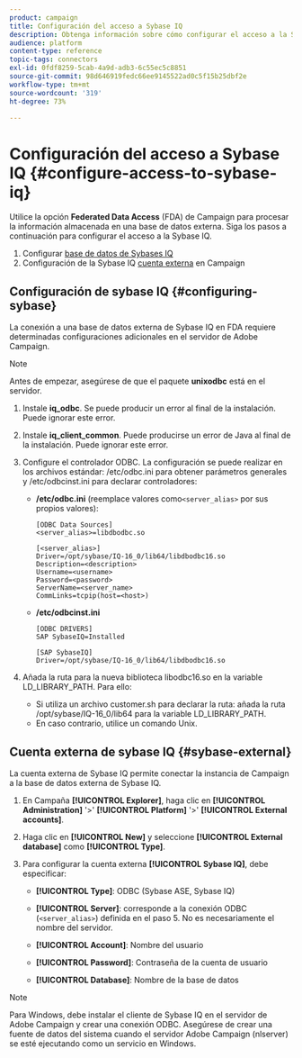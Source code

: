 ```yaml
---
product: campaign
title: Configuración del acceso a Sybase IQ
description: Obtenga información sobre cómo configurar el acceso a la Sybase IQ en FDA
audience: platform
content-type: reference
topic-tags: connectors
exl-id: 0fdf8259-5cab-4a9d-adb3-6c55ec5c8851
source-git-commit: 98d646919fedc66ee9145522ad0c5f15b25dbf2e
workflow-type: tm+mt
source-wordcount: '319'
ht-degree: 73%

---
```


# Configuración del acceso a Sybase IQ {#configure-access-to-sybase-iq}

Utilice la opción **Federated Data Access** (FDA) de Campaign para procesar la información almacenada en una base de datos externa. Siga los pasos a continuación para configurar el acceso a la Sybase IQ.

1. Configurar [base de datos de Sybases IQ](#configuring-sybase)
1. Configuración de la Sybase IQ [cuenta externa](#sybase-external) en Campaign

## Configuración de sybase IQ {#configuring-sybase}

La conexión a una base de datos externa de Sybase IQ en FDA requiere determinadas configuraciones adicionales en el servidor de Adobe Campaign.

>[!NOTE]
>
>Antes de empezar, asegúrese de que el paquete **unixodbc** está en el servidor.

1. Instale **iq_odbc**. Se puede producir un error al final de la instalación. Puede ignorar este error.

1. Instale **iq_client_common**. Puede producirse un error de Java al final de la instalación. Puede ignorar este error.

1. Configure el controlador ODBC. La configuración se puede realizar en los archivos estándar: /etc/odbc.ini para obtener parámetros generales y /etc/odbcinst.ini para declarar controladores:

   * **/etc/odbc.ini** (reemplace valores como`<server_alias>` por sus propios valores):

      ```
      [ODBC Data Sources]
      <server_alias>=libdbodbc.so
      
      [<server_alias>]
      Driver=/opt/sybase/IQ-16_0/lib64/libdbodbc16.so
      Description=<description>
      Username=<username>
      Password=<password>
      ServerName=<server_name>
      CommLinks=tcpip(host=<host>)
      ```

   * **/etc/odbcinst.ini**

      ```
      [ODBC DRIVERS]
      SAP SybaseIQ=Installed
      
      [SAP SybaseIQ]
      Driver=/opt/sybase/IQ-16_0/lib64/libdbodbc16.so
      ```

1. Añada la ruta para la nueva biblioteca libodbc16.so en la variable LD_LIBRARY_PATH. Para ello:

   * Si utiliza un archivo customer.sh para declarar la ruta: añada la ruta /opt/sybase/IQ-16_0/lib64 para la variable LD_LIBRARY_PATH.
   * En caso contrario, utilice un comando Unix.

## Cuenta externa de sybase IQ {#sybase-external}

La cuenta externa de Sybase IQ permite conectar la instancia de Campaign a la base de datos externa de Sybase IQ.

1. En Campaña **[!UICONTROL Explorer]**, haga clic en **[!UICONTROL Administration]** &#39;>&#39; **[!UICONTROL Platform]** &#39;>&#39; **[!UICONTROL External accounts]**.

1. Haga clic en **[!UICONTROL New]** y seleccione **[!UICONTROL External database]** como **[!UICONTROL Type]**.

1. Para configurar la cuenta externa **[!UICONTROL Sybase IQ]**, debe especificar:

   * **[!UICONTROL Type]**: ODBC (Sybase ASE, Sybase IQ)

   * **[!UICONTROL Server]**: corresponde a la conexión ODBC (`<server_alias>`) definida en el paso 5. No es necesariamente el nombre del servidor.

   * **[!UICONTROL Account]**: Nombre del usuario

   * **[!UICONTROL Password]**: Contraseña de la cuenta de usuario

   * **[!UICONTROL Database]**: Nombre de la base de datos

>[!NOTE]
>
>Para Windows, debe instalar el cliente de Sybase IQ en el servidor de Adobe Campaign y crear una conexión ODBC. Asegúrese de crear una fuente de datos del sistema cuando el servidor Adobe Campaign (nlserver) se esté ejecutando como un servicio en Windows.
